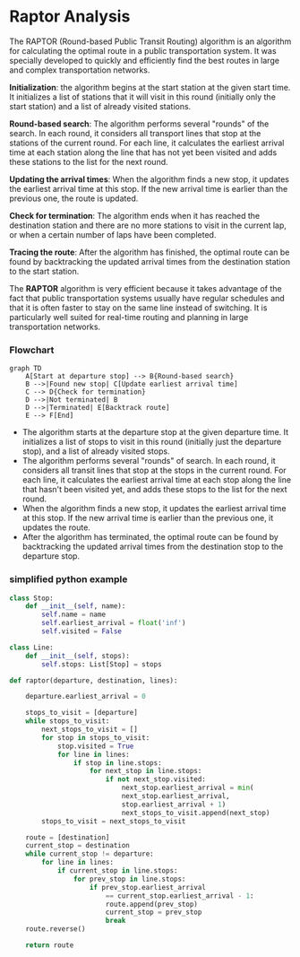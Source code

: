 # Raptor Analysis

The RAPTOR (Round-based Public Transit Routing) algorithm is an algorithm for calculating the
optimal route in a public transportation system.
It was specially developed to quickly and efficiently find the best routes in large and complex
transportation networks.

**Initialization**: the algorithm begins at the start station at the given start time.
It initializes a list of stations
that it will visit in this round (initially only the start station) and a list of already
visited stations.

**Round-based search**: The algorithm performs several "rounds" of the search. In each round,
it considers all transport
lines that stop at the stations of the current round. For each line,
it calculates the earliest arrival time at each
station along the line that has not yet been visited and adds these stations to the list for
the next round.

**Updating the arrival times**: When the algorithm finds a new stop,
it updates the earliest arrival time at this stop. If
the new arrival time is earlier than the previous one, the route is updated.

**Check for termination**: The algorithm ends when it has reached the destination station and
there are no more stations to
visit in the current lap, or when a certain number of laps have been completed.

**Tracing the route**: After the algorithm has finished, the optimal route can be found by
backtracking the updated arrival
times from the destination station to the start station.

The **RAPTOR** algorithm is very efficient because it takes advantage of the fact that public
transportation systems usually have regular schedules and that it is often faster to stay on
the same line instead of switching. It is particularly well suited for real-time
routing and planning in large transportation networks.

### Flowchart

```mermaid
graph TD
    A[Start at departure stop] --> B{Round-based search}
    B -->|Found new stop| C[Update earliest arrival time]
    C --> D{Check for termination}
    D -->|Not terminated| B
    D -->|Terminated| E[Backtrack route]
    E --> F[End]

```

- The algorithm starts at the departure stop at the given departure time. It initializes a list of stops to visit in
  this round (initially just the departure stop), and a list of already visited stops.
- The algorithm performs several "rounds" of search. In each round, it considers all transit lines that stop at the
  stops in the current round. For each line, it calculates the earliest arrival time at each stop along the line that
  hasn't been visited yet, and adds these stops to the list for the next round.
- When the algorithm finds a new stop, it updates the earliest arrival time at this stop. If the new arrival time is
  earlier than the previous one, it updates the route.
- After the algorithm has terminated, the optimal route can be found by backtracking the updated arrival times from the
  destination stop to the departure stop.

### simplified python example

```Python
class Stop:
    def __init__(self, name):
        self.name = name
        self.earliest_arrival = float('inf')
        self.visited = False

class Line:
    def __init__(self, stops):
        self.stops: List[Stop] = stops

def raptor(departure, destination, lines):

    departure.earliest_arrival = 0

    stops_to_visit = [departure]
    while stops_to_visit:
        next_stops_to_visit = []
        for stop in stops_to_visit:
            stop.visited = True
            for line in lines:
                if stop in line.stops:
                    for next_stop in line.stops:
                        if not next_stop.visited:
                            next_stop.earliest_arrival = min(
                            next_stop.earliest_arrival, 
                            stop.earliest_arrival + 1)
                            next_stops_to_visit.append(next_stop)
        stops_to_visit = next_stops_to_visit

    route = [destination]
    current_stop = destination
    while current_stop != departure:
        for line in lines:
            if current_stop in line.stops:
                for prev_stop in line.stops:
                    if prev_stop.earliest_arrival 
                        == current_stop.earliest_arrival - 1:
                        route.append(prev_stop)
                        current_stop = prev_stop
                        break
    route.reverse()

    return route
```